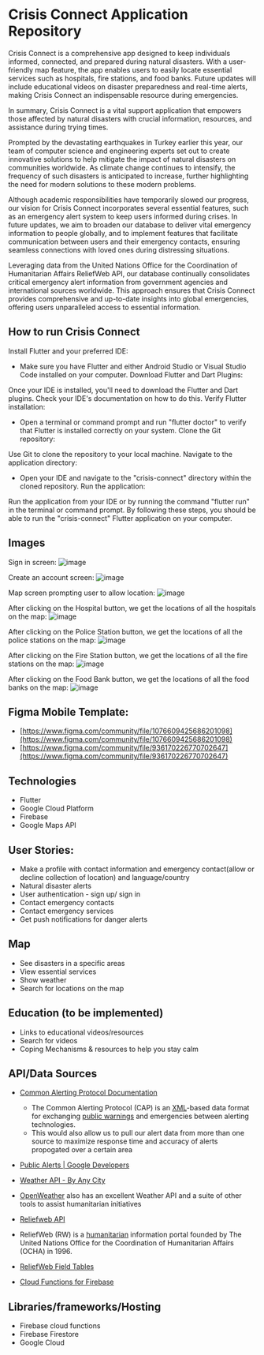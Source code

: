 # Crisis Connect Application Repository
Crisis Connect is a comprehensive app designed to keep individuals informed, connected, and prepared during natural disasters. With a user-friendly map feature, the app enables users to easily locate essential services such as hospitals, fire stations, and food banks. Future updates will include educational videos on disaster preparedness and real-time alerts, making Crisis Connect an indispensable resource during emergencies.

In summary, Crisis Connect is a vital support application that empowers those affected by natural disasters with crucial information, resources, and assistance during trying times.

Prompted by the devastating earthquakes in Turkey earlier this year, our team of computer science and engineering experts set out to create innovative solutions to help mitigate the impact of natural disasters on communities worldwide. As climate change continues to intensify, the frequency of such disasters is anticipated to increase, further highlighting the need for modern solutions to these modern problems.

Although academic responsibilities have temporarily slowed our progress, our vision for Crisis Connect incorporates several essential features, such as an emergency alert system to keep users informed during crises. In future updates, we aim to broaden our database to deliver vital emergency information to people globally, and to implement features that facilitate communication between users and their emergency contacts, ensuring seamless connections with loved ones during distressing situations.

Leveraging data from the United Nations Office for the Coordination of Humanitarian Affairs ReliefWeb API, our database continually consolidates critical emergency alert information from government agencies and international sources worldwide. This approach ensures that Crisis Connect provides comprehensive and up-to-date insights into global emergencies, offering users unparalleled access to essential information.

## How to run Crisis Connect

Install Flutter and your preferred IDE:
- Make sure you have Flutter and either Android Studio or Visual Studio Code installed on your computer.
Download Flutter and Dart Plugins:

Once your IDE is installed, you'll need to download the Flutter and Dart plugins. Check your IDE's documentation on how to do this.
Verify Flutter installation:
- Open a terminal or command prompt and run "flutter doctor" to verify that Flutter is installed correctly on your system.
Clone the Git repository:

Use Git to clone the repository to your local machine.
Navigate to the application directory:
- Open your IDE and navigate to the "crisis-connect" directory within the cloned repository.
Run the application:

Run the application from your IDE or by running the command "flutter run" in the terminal or command prompt.
By following these steps, you should be able to run the "crisis-connect" Flutter application on your computer.

## Images

Sign in screen:
![image](https://user-images.githubusercontent.com/90366819/229123634-10981016-fab1-4621-847b-70fbd643a6a6.png)

Create an account screen:
![image](https://user-images.githubusercontent.com/90366819/229123690-43d77c0b-82bb-4e15-874f-ffe446dd3c40.png)

Map screen prompting user to allow location:
![image](https://user-images.githubusercontent.com/90366819/229123804-69a2ee00-cc6a-47b0-af7f-d08aaebfd513.png)

After clicking on the Hospital button, we get the locations of all the hospitals on the map:
![image](https://user-images.githubusercontent.com/90366819/229123937-74b57078-8f25-489c-815a-816659d68f4d.png)

After clicking on the Police Station button, we get the locations of all the police stations on the map:
![image](https://user-images.githubusercontent.com/90366819/229124497-358a2a8d-cfd7-4b52-8502-4eb17cbd4a53.png)

After clicking on the Fire Station button, we get the locations of all the fire stations on the map:
![image](https://user-images.githubusercontent.com/90366819/229124340-45af42ed-e2a6-4f04-886e-c4b742e89dfd.png)

After clicking on the Food Bank button, we get the locations of all the food banks on the map:
![image](https://user-images.githubusercontent.com/90366819/229124701-fde1bdf9-274c-4994-9024-b7969696da43.png)


## Figma Mobile Template:
- [https://www.figma.com/community/file/1076609425686201098](https://www.figma.com/community/file/1076609425686201098)
- [https://www.figma.com/community/file/936170226770702647](https://www.figma.com/community/file/936170226770702647)

## Technologies
-   Flutter
-   Google Cloud Platform
-   Firebase
-   Google Maps API

## User Stories:
- Make a profile with contact information and emergency contact(allow or decline collection of location) and language/country
- Natural disaster alerts
- User authentication - sign up/ sign in
- Contact emergency contacts
- Contact emergency services
- Get push notifications for danger alerts

## Map
- See disasters in a specific areas
- View essential services
- Show weather 
- Search for locations on the map

## Education (to be implemented)
- Links to educational videos/resources
- Search for videos
- Coping Mechanisms & resources to help you stay calm

## API/Data Sources
- [Common Alerting Protocol Documentation](http://docs.oasis-open.org/emergency/cap/v1.2/CAP-v1.2.html)
	- The Common Alerting Protocol (CAP) is an [XML](https://en.wikipedia.org/wiki/XML)-based data format for exchanging [public warnings](https://en.wikipedia.org/wiki/Emergency_population_warning) and emergencies between alerting technologies.
	- This would also allow us to pull our alert data from more than one source to maximize response time and accuracy of alerts propogated over a certain area
- [Public Alerts | Google Developers](https://developers.google.com/public-alerts)
- [Weather API - By Any City](https://rapidapi.com/onetech265/api/weather-api-by-any-city/)
    
- [OpenWeather](https://openweathermap.org/our-initiatives) also has an excellent Weather API and a suite of other tools to assist humanitarian initiatives 
- [Reliefweb API](https://apidoc.rwlabs.org/) 
- ReliefWeb (RW) is a [humanitarian](https://en.wikipedia.org/wiki/Humanitarian) information portal founded by The United Nations Office for the Coordination of Humanitarian Affairs (OCHA) in 1996.
- [ReliefWeb Field Tables](https://apidoc.rwlabs.org/fields-tables)
- [Cloud Functions for Firebase](https://firebase.google.com/docs/functions)
  
## Libraries/frameworks/Hosting
- Firebase cloud functions
- Firebase Firestore
- Google Cloud
